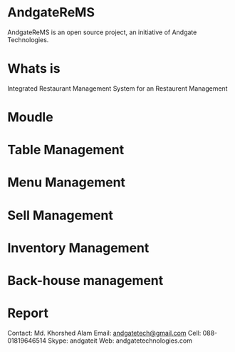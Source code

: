 AndgateReMS
===========
AndgateReMS is an open source project, an initiative of Andgate Technologies.

Whats is
===========
Integrated Restaurant Management System for an Restaurent Management 

Moudle
========
# Table Management
# Menu Management
# Sell Management
# Inventory Management
# Back-house management
# Report


Contact:
Md. Khorshed Alam
Email: andgatetech@gmail.com
Cell: 088-01819646514
Skype: andgateit
Web: andgatetechnologies.com

